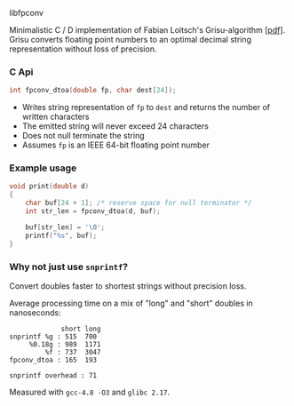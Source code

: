 libfpconv

Minimalistic C / D implementation of Fabian Loitsch's Grisu-algorithm [[pdf]](http://florian.loitsch.com/publications/dtoa-pldi2010.pdf).
Grisu converts floating point numbers to an optimal decimal string representation without loss of precision.

### C Api
```c
int fpconv_dtoa(double fp, char dest[24]);
```
* Writes string representation of ```fp``` to ```dest``` and returns the number of written characters
* The emitted string will never exceed 24 characters
* Does not null terminate the string
* Assumes ```fp``` is an IEEE 64-bit floating point number

### Example usage
```c
void print(double d)
{
    char buf[24 + 1]; /* reserve space for null terminator */
    int str_len = fpconv_dtoa(d, buf);

    buf[str_len] = '\0';
    printf("%s", buf);
}
```

### Why not just use `snprintf`?
Convert doubles faster to shortest strings without precision loss.

Average processing time on a mix of "long" and "short" doubles in nanoseconds:
```
             short long
snprintf %g : 515  700
     %0.18g : 989  1171
         %f : 737  3047
fpconv_dtoa : 165  193

snprintf overhead : 71
```
Measured with `gcc-4.8 -O3` and `glibc 2.17`.


